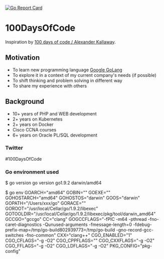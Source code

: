 [![Go Report Card](https://goreportcard.com/badge/github.com/Ryouku/100DaysOfCode)](https://goreportcard.com/report/github.com/Ryouku/100DaysOfCode)

# 100DaysOfCode

Inspiration by [100 days of code / Alexander Kallaway](http://100daysofcode.com).

## Motivation

* To learn new programming language [Google GoLang](https://golang.org)
* To explore it in a context of my current company's needs (if possible)
* To shift thinking and problem solving in different way
* To share my experience with others

## Background
* 10+ years of PHP and WEB development
* 2+ years on Kubernetes
* 2+ years on Docker
* Cisco CCNA courses
* 6+ years on Oracle PL/SQL development


### Twitter
#100DaysOfCode

### Go environment used
$ go version
go version go1.9.2 darwin/amd64

$ go env
GOARCH="amd64"
GOBIN=""
GOEXE=""
GOHOSTARCH="amd64"
GOHOSTOS="darwin"
GOOS="darwin"
GOPATH="/Users/xxx/go"
GORACE=""
GOROOT="/usr/local/Cellar/go/1.9.2/libexec"
GOTOOLDIR="/usr/local/Cellar/go/1.9.2/libexec/pkg/tool/darwin_amd64"
GCCGO="gccgo"
CC="clang"
GOGCCFLAGS="-fPIC -m64 -pthread -fno-caret-diagnostics -Qunused-arguments -fmessage-length=0 -fdebug-prefix-map=/tmp/go-build802939773=/tmp/go-build -gno-record-gcc-switches -fno-common"
CXX="clang++"
CGO_ENABLED="1"
CGO_CFLAGS="-g -O2"
CGO_CPPFLAGS=""
CGO_CXXFLAGS="-g -O2"
CGO_FFLAGS="-g -O2"
CGO_LDFLAGS="-g -O2"
PKG_CONFIG="pkg-config"

